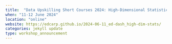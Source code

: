 ```yaml
---
title:  "Data Upskilling Short Courses 2024: High-Dimensional Statistics with R"
when: "11-12 June 2024"
location: "online"
website: https://edcarp.github.io/2024-06-11_ed-dash_high-dim-stats/
categories: jekyll update
type: workshop_announcement
---
```

